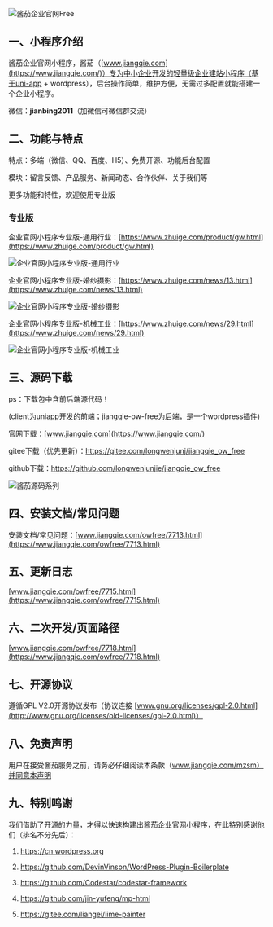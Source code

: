 
![酱茄企业官网Free](https://ow.jiangqie.com/img/banner.png) 

## 一、小程序介绍

酱茄企业官网小程序，酱茄（[www.jiangqie.com](https://www.jiangqie.com/)）专为中小企业开发的轻量级企业建站小程序（基于uni-app + wordpress），后台操作简单，维护方便，无需过多配置就能搭建一个企业小程序。

微信：**jianbing2011**（加微信可微信群交流）

## 二、功能与特点

特点：多端（微信、QQ、百度、H5）、免费开源、功能后台配置

模块：留言反馈、产品服务、新闻动态、合作伙伴、关于我们等

更多功能和特性，欢迎使用专业版

### 专业版

企业官网小程序专业版-通用行业：[https://www.zhuige.com/product/gw.html](https://www.zhuige.com/product/gw.html)

![企业官网小程序专业版-通用行业](https://ow.jiangqie.com/img/common.png) 

企业官网小程序专业版-婚纱摄影：[https://www.zhuige.com/news/13.html](https://www.zhuige.com/news/13.html)

![企业官网小程序专业版-婚纱摄影](https://ow.jiangqie.com/img/photo.png) 

企业官网小程序专业版-机械工业：[https://www.zhuige.com/news/29.html](https://www.zhuige.com/news/29.html)

![企业官网小程序专业版-机械工业](https://ow.jiangqie.com/img/machine.png) 

## 三、源码下载

ps：下载包中含前后端源代码！

(client为uniapp开发的前端；jiangqie-ow-free为后端，是一个wordpress插件)

官网下载：[www.jiangqie.com](https://www.jiangqie.com/)

gitee下载（优先更新）：https://gitee.com/longwenjunj/jiangqie_ow_free

github下载：https://github.com/longwenjunjie/jiangqie_ow_free

![酱茄源码系列](https://ow.jiangqie.com/img/jiangqie.png) 

## 四、安装文档/常见问题

安装文档/常见问题：[www.jiangqie.com/owfree/7713.html](https://www.jiangqie.com/owfree/7713.html)

## 五、更新日志

[www.jiangqie.com/owfree/7715.html](https://www.jiangqie.com/owfree/7715.html)

## 六、二次开发/页面路径

[www.jiangqie.com/owfree/7718.html](https://www.jiangqie.com/owfree/7718.html)

## 七、开源协议

遵循GPL V2.0开源协议发布（协议连接 [www.gnu.org/licenses/gpl-2.0.html](http://www.gnu.org/licenses/old-licenses/gpl-2.0.html)）

## 八、免责声明

用户在接受酱茄服务之前，请务必仔细阅读本条款（www.jiangqie.com/mzsm）并同意本声明

## 九、特别鸣谢

我们借助了开源的力量，才得以快速构建出酱茄企业官网小程序，在此特别感谢他们（排名不分先后）：

1. https://cn.wordpress.org

2. https://github.com/DevinVinson/WordPress-Plugin-Boilerplate

3. https://github.com/Codestar/codestar-framework

4. https://github.com/jin-yufeng/mp-html

5. https://gitee.com/liangei/lime-painter
